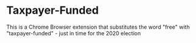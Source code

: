 # Taxpayer-Funded
This is a Chrome Browser extension that substitutes the word "free" with "taxpayer-funded" - just in time for the 2020 election

